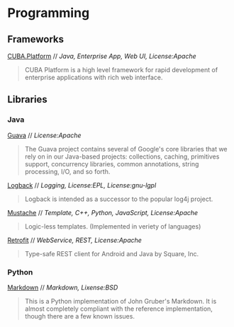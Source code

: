 # Programming

## Frameworks

[CUBA.Platform](https://www.cuba-platform.com/) // *Java, Enterprise App, Web UI, License:Apache*
> CUBA Platform is a high level framework for rapid development of enterprise applications with rich web interface.


## Libraries

### Java

[Guava](https://github.com/google/guava) // *License:Apache*
> The Guava project contains several of Google's core libraries that we rely on in our Java-based projects: collections, caching, primitives support, concurrency libraries, common annotations, string processing, I/O, and so forth.

[Logback](http://logback.qos.ch/) // *Logging, License:EPL, License:gnu-lgpl*
> Logback is intended as a successor to the popular log4j project.

[Mustache](http://mustache.github.io/) // *Template, C++, Python, JavaScript, License:Apache*
> Logic-less templates. (Implemented in veriety of languages)

[Retrofit](http://square.github.io/retrofit/) // *WebService, REST, License:Apache*
> Type-safe REST client for Android and Java by Square, Inc.


### Python

[Markdown](http://pythonhosted.org/Markdown/) // *Markdown, Lixense:BSD*
> This is a Python implementation of John Gruber's Markdown. It is almost completely compliant with the reference implementation, though there are a few known issues.
